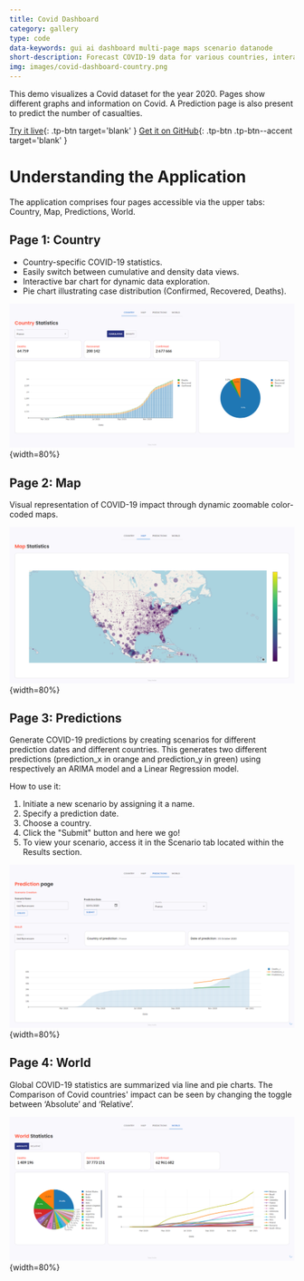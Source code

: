 ```yaml
---
title: Covid Dashboard
category: gallery
type: code
data-keywords: gui ai dashboard multi-page maps scenario datanode
short-description: Forecast COVID-19 data for various countries, interact with maps, and gain insights into the global pandemic impact.
img: images/covid-dashboard-country.png
---
```

This demo visualizes a Covid dataset for the year 2020.
Pages show different graphs and information on Covid.
A Prediction page is also present to predict the number of casualties.


[Try it live](https://covid-dashboard.taipy.cloud/Country){: .tp-btn target='blank' }
[Get it on GitHub](https://github.com/Avaiga/demo-covid-dashboard){: .tp-btn .tp-btn--accent target='blank' }

# Understanding the Application
The application comprises four pages accessible via the upper tabs: Country, Map, Predictions, World.

## Page 1: Country
- Country-specific COVID-19 statistics.
- Easily switch between cumulative and density data views.
- Interactive bar chart for dynamic data exploration.
- Pie chart illustrating case distribution (Confirmed, Recovered, Deaths).


![Country](images/covid-dashboard-country.png){width=80%}

## Page 2: Map
Visual representation of COVID-19 impact through dynamic zoomable color-coded maps.

![Map](images/covid-dashboard-map.png){width=80%}


## Page 3: Predictions
Generate COVID-19 predictions by creating scenarios for different
prediction dates and different countries. This generates two different
predictions (prediction_x in orange and prediction_y in green) using respectively
an ARIMA model and a Linear Regression model.

How to use it:

1. Initiate a new scenario by assigning it a name.
2. Specify a prediction date.
3. Choose a country.
4. Click the "Submit" button and here we go!
5. To view your scenario, access it in the Scenario tab located within the Results section.


![Country](images/covid-dashboard-prediction.png){width=80%}


## Page 4: World
Global COVID-19 statistics are summarized via line and pie charts.
The Comparison of Covid countries' impact can be seen by changing the toggle between ‘Absolute’ and ‘Relative’.


![World](images/covid-dashboard-world.png){width=80%}
